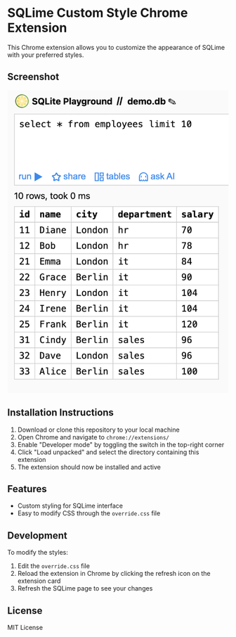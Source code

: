 # SQLime Custom Style Chrome Extension

This Chrome extension allows you to customize the appearance of SQLime with your preferred styles.

## Screenshot

![SQLime Custom Style Extension](screenshot.png)

## Installation Instructions

1. Download or clone this repository to your local machine
2. Open Chrome and navigate to `chrome://extensions/`
3. Enable "Developer mode" by toggling the switch in the top-right corner
4. Click "Load unpacked" and select the directory containing this extension
5. The extension should now be installed and active

## Features

- Custom styling for SQLime interface
- Easy to modify CSS through the `override.css` file

## Development

To modify the styles:
1. Edit the `override.css` file
2. Reload the extension in Chrome by clicking the refresh icon on the extension card
3. Refresh the SQLime page to see your changes

## License

MIT License 